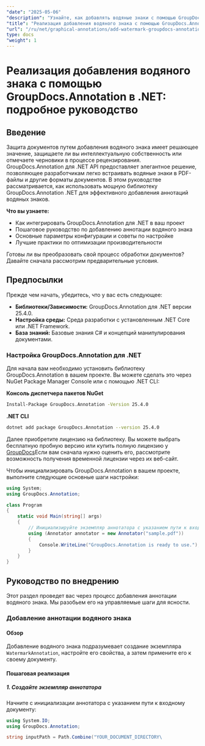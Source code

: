 ```yaml
---
"date": "2025-05-06"
"description": "Узнайте, как добавлять водяные знаки с помощью GroupDocs.Annotation для .NET. Это руководство охватывает настройку, пошаговую реализацию и лучшие практики по защите и брендингу документов."
"title": "Реализация добавления водяного знака с помощью GroupDocs.Annotation в .NET&#58; Полное руководство по безопасности документов и брендингу"
"url": "/ru/net/graphical-annotations/add-watermark-groupdocs-annotation-net-guide/"
type: docs
"weight": 1
---
```


# Реализация добавления водяного знака с помощью GroupDocs.Annotation в .NET: подробное руководство

## Введение

Защита документов путем добавления водяного знака имеет решающее значение, защищаете ли вы интеллектуальную собственность или отмечаете черновики в процессе рецензирования. GroupDocs.Annotation для .NET API предоставляет элегантное решение, позволяющее разработчикам легко встраивать водяные знаки в PDF-файлы и другие форматы документов. В этом руководстве рассматривается, как использовать мощную библиотеку GroupDocs.Annotation .NET для эффективного добавления аннотаций водяных знаков.

**Что вы узнаете:**
- Как интегрировать GroupDocs.Annotation для .NET в ваш проект
- Пошаговое руководство по добавлению аннотации водяного знака
- Основные параметры конфигурации и советы по настройке
- Лучшие практики по оптимизации производительности

Готовы ли вы преобразовать свой процесс обработки документов? Давайте сначала рассмотрим предварительные условия.

## Предпосылки

Прежде чем начать, убедитесь, что у вас есть следующее:
- **Библиотеки/Зависимости:** GroupDocs.Annotation для .NET версии 25.4.0.
- **Настройка среды:** Среда разработки с установленным .NET Core или .NET Framework.
- **База знаний:** Базовые знания C# и концепций манипулирования документами.

### Настройка GroupDocs.Annotation для .NET

Для начала вам необходимо установить библиотеку GroupDocs.Annotation в вашем проекте. Вы можете сделать это через NuGet Package Manager Console или с помощью .NET CLI:

**Консоль диспетчера пакетов NuGet**
```bash
Install-Package GroupDocs.Annotation -Version 25.4.0
```

**\.NET CLI**
```bash
dotnet add package GroupDocs.Annotation --version 25.4.0
```

Далее приобретите лицензию на библиотеку. Вы можете выбрать бесплатную пробную версию или купить полную лицензию у [GroupDocs](https://purchase.groupdocs.com/buy)Если вам сначала нужно оценить его, рассмотрите возможность получения временной лицензии через их веб-сайт.

Чтобы инициализировать GroupDocs.Annotation в вашем проекте, выполните следующие основные шаги настройки:

```csharp
using System;
using GroupDocs.Annotation;

class Program
{
    static void Main(string[] args)
    {
        // Инициализируйте экземпляр аннотатора с указанием пути к входному документу.
        using (Annotator annotator = new Annotator("sample.pdf"))
        {
            Console.WriteLine("GroupDocs.Annotation is ready to use.");
        }
    }
}
```

## Руководство по внедрению

Этот раздел проведет вас через процесс добавления аннотации водяного знака. Мы разобьем его на управляемые шаги для ясности.

### Добавление аннотации водяного знака

#### Обзор
Добавление водяного знака подразумевает создание экземпляра `WatermarkAnnotation`, настройте его свойства, а затем примените его к своему документу.

#### Пошаговая реализация

##### 1. Создайте экземпляр аннотатора
Начните с инициализации аннотатора с указанием пути к входному документу:

```csharp
using System.IO;
using GroupDocs.Annotation;

string inputPath = Path.Combine("YOUR_DOCUMENT_DIRECTORY\
